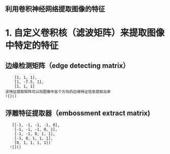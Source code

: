 利用卷积神经网络提取图像的特征
--

# 1. 自定义卷积核（滤波矩阵）来提取图像中特定的特征

## 边缘检测矩阵（edge detecting matrix）
        [1, 1, 1],
        [1, -7.5, 1],
        [1, 1, 1]
    该特征提取矩阵可以将图像中各个方向的边缘特征信息提取出来
    ![]()
    
    
## 浮雕特征提取器（embossment extract matrix)
       [[-1, -1, -1, -1, 0],
        [-1, -1, -1, 0, 1],
        [-1, -1, 0, 1, 1],
        [-1, 0, 1, 1, 1],
        [0, 1, 1, 1, 1]]
      ![]()